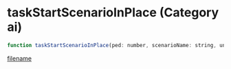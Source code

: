 # taskStartScenarioInPlace (Category ai)

```js
function taskStartScenarioInPlace(ped: number, scenarioName: string, unkDelay: number, playEnterAnim: boolean): void
```

[filename](taskStartScenarioInPlace_m.md ':include')